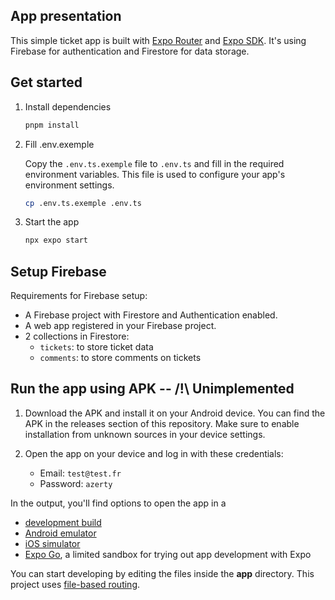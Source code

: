 ## App presentation

This simple ticket app is built with [Expo Router](https://expo.github.io/router/docs/) and [Expo SDK](https://docs.expo.dev/versions/latest/). It's using Firebase for authentication and Firestore for data storage.

## Get started

1. Install dependencies

   ```bash
   pnpm install
   ```

2. Fill .env.exemple

   Copy the `.env.ts.exemple` file to `.env.ts` and fill in the required environment variables. This file is used to configure your app's environment settings.

   ```bash
   cp .env.ts.exemple .env.ts
   ```

3. Start the app

   ```bash
   npx expo start
   ```

## Setup Firebase

Requirements for Firebase setup:

- A Firebase project with Firestore and Authentication enabled.
- A web app registered in your Firebase project.
- 2 collections in Firestore:
  - `tickets`: to store ticket data
  - `comments`: to store comments on tickets

## Run the app using APK -- /!\ Unimplemented

1. Download the APK and install it on your Android device. You can find the APK in the releases section of this repository. Make sure to enable installation from unknown sources in your device settings.

2. Open the app on your device and log in with these credentials:

   - Email: `test@test.fr`
   - Password: `azerty`

In the output, you'll find options to open the app in a

- [development build](https://docs.expo.dev/develop/development-builds/introduction/)
- [Android emulator](https://docs.expo.dev/workflow/android-studio-emulator/)
- [iOS simulator](https://docs.expo.dev/workflow/ios-simulator/)
- [Expo Go](https://expo.dev/go), a limited sandbox for trying out app development with Expo

You can start developing by editing the files inside the **app** directory. This project uses [file-based routing](https://docs.expo.dev/router/introduction).
